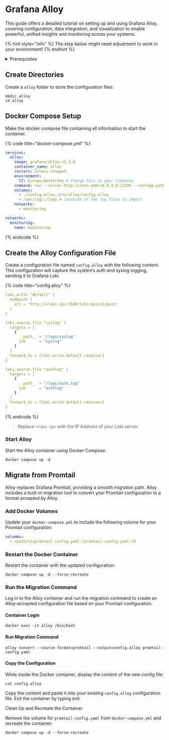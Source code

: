# Grafana Alloy

This guide offers a detailed tutorial on setting up and using Grafana Alloy, covering configuration, data integration, and visualization to enable powerful, unified insights and monitoring across your systems.

{% hint style="info" %}
The step below might need adjustment to work in your environment!
{% endhint %}

<details>

<summary>Prerequisites</summary>

* Docker installed on your server

</details>

## Create Directories

Create a `alloy` folder to store the configuration files:

```shell
mkdir alloy
cd alloy
```

## Docker Compose Setup

Make the docker compose file containing all information to start the container.

{% code title="docker-compose.yml" %}
```yaml
services:
  alloy:
    image: grafana/alloy:v1.2.0
    container_name: alloy
    restart: unless-stopped
    environment:
      TZ: Europe/Amsterdam # Change this to your timezone
    command: run --server.http.listen-addr=0.0.0.0:12345 --storage.path=/var/lib/alloy/data /etc/alloy/config.alloy
    volumes:
      - ./config.alloy:/etc/alloy/config.alloy
      - /var/log/:/logs # location of the log files to import
    networks:
      - monitoring

networks:
  monitoring:
    name: monitoring
```
{% endcode %}

## Create the Alloy Configuration File

Create a configuration file named `config.alloy` with the following content. This configuration will capture the system’s auth and syslog logging, sending it to Grafana Loki.

{% code title="config.alloy" %}
```yaml
loki.write "default" {
  endpoint {
    url = "http://<loki-ip>:3100/loki/api/v1/push"
  }
}

loki.source.file "syslog" {
  targets = [
    {
      __path__ = "/logs/syslog"
      job      = "syslog"
    }
  ]
  forward_to = [loki.write.default.receiver]
}

loki.source.file "authlog" {
  targets = [
    {
      __path__ = "/logs/auth.log"
      job      = "authlog"
    }
  ]
  forward_to = [loki.write.default.receiver]
}

```
{% endcode %}

> Replace `<loki-ip>` with the IP Address of your Loki server.

### Start Alloy

Start the Alloy container using Docker Compose:

```shell
docker compose up -d
```

## Migrate from Promtail

Alloy replaces Grafana Promtail, providing a smooth migration path. Alloy includes a built-in migration tool to convert your Promtail configuration to a format accepted by Alloy.

### Add Docker Volumes

Update your `docker-compose.yml` to include the following volume for your Promtail configuration:

```yaml
volumes:
  - /path/to/promtail-config.yaml:/promtail-config.yaml:r0
```

### Restart the Docker Container

Restart the container with the updated configuration:

```shell
docker compose up -d --force-recreate
```

### Run the Migration Command

Log in to the Alloy container and run the migration command to create an Alloy-accepted configuration file based on your Promtail configuration.

#### Container Login

```shell
docker exec -it alloy /bin/bash
```

#### Run Migration Command

```shell
alloy convert --source-format=promtail --output=config.alloy promtail-config.yaml
```

#### Copy the Configuration

While inside the Docker container, display the content of the new config file:

```shell
cat config.alloy
```

Copy the content and paste it into your existing `config.alloy` configuration file. Exit the container by typing exit.

Clean Up and Recreate the Container

Remove the volume for `promtail-config.yaml` from `docker-compose.yml` and recreate the container:

```shell
docker compose up -d --force-recreate
```
